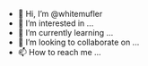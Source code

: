 - 👋 Hi, I’m @whitemufler
- 👀 I’m interested in ...
- 🌱 I’m currently learning ...
- 💞️ I’m looking to collaborate on ...
- 📫 How to reach me ...

<!---
whitemufler/whitemufler is a ✨ special ✨ repository because its `README.md` (this file) appears on your GitHub profile.
You can click the Preview link to take a look at your changes.
--->
